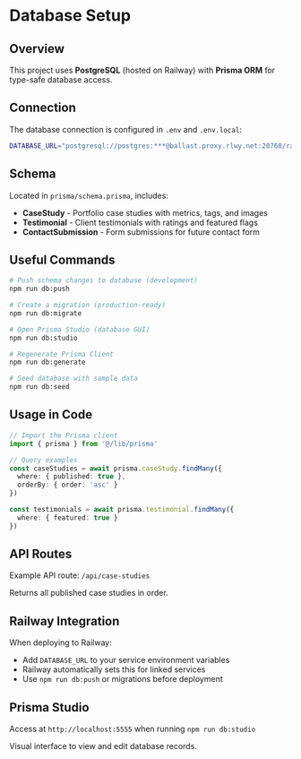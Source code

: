 # Database Setup

## Overview

This project uses **PostgreSQL** (hosted on Railway) with **Prisma ORM** for type-safe database access.

## Connection

The database connection is configured in `.env` and `.env.local`:

```bash
DATABASE_URL="postgresql://postgres:***@ballast.proxy.rlwy.net:20768/railway"
```

## Schema

Located in `prisma/schema.prisma`, includes:

- **CaseStudy** - Portfolio case studies with metrics, tags, and images
- **Testimonial** - Client testimonials with ratings and featured flags  
- **ContactSubmission** - Form submissions for future contact form

## Useful Commands

```bash
# Push schema changes to database (development)
npm run db:push

# Create a migration (production-ready)
npm run db:migrate

# Open Prisma Studio (database GUI)
npm run db:studio

# Regenerate Prisma Client
npm run db:generate

# Seed database with sample data
npm run db:seed
```

## Usage in Code

```typescript
// Import the Prisma client
import { prisma } from '@/lib/prisma'

// Query examples
const caseStudies = await prisma.caseStudy.findMany({
  where: { published: true },
  orderBy: { order: 'asc' }
})

const testimonials = await prisma.testimonial.findMany({
  where: { featured: true }
})
```

## API Routes

Example API route: `/api/case-studies`

Returns all published case studies in order.

## Railway Integration

When deploying to Railway:
- Add `DATABASE_URL` to your service environment variables
- Railway automatically sets this for linked services
- Use `npm run db:push` or migrations before deployment

## Prisma Studio

Access at `http://localhost:5555` when running `npm run db:studio`

Visual interface to view and edit database records.

